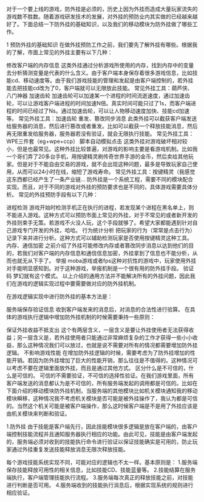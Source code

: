 对于一个要上线的游戏，防外挂是必须的，历史上因为外挂而造成大量玩家流失的游戏数不胜数。随着游戏研发技术的发展，对外挂的预防业内其实做的已经越来越好了。下面总结一下防外挂的基础知识，以及我们的移动模块为防外挂做了哪些工作。


1 预防外挂的基础知识
在做外挂预防工作之前，我们要先了解外挂有哪些。根据我的了解，市面上常见的外挂主要有以下几种：

修改客户端的内存信息
这类外挂通过分析游戏所使用的内存，找到内存中的变量去分析猜测变量是代表的什么含义。由于客户端本身保存着很多游戏信息，比如技能cd、移动速度等。由于我们游戏技能的管理和发起是由客户端控制的，若外挂能去把技能cd改为了0，客户端就可以无限放此技能。
常见外挂工具：葫芦侠、八门神器
加速齿轮
加速齿轮可以加速某一个进程的时间流逝速度，通过加速齿轮，可以让游戏客户端进程的时间加速N倍。真实时间可能只过了1s，而客户端进程的时间已经过了Ns。通过加速齿轮，可以让人物移动速度加快、技能cd加速等。
常见外挂工具：加速齿轮
重发、篡改同步消息
此类外挂可以截获客户端发送给服务器的消息，然后进行篡改或者重发。比如可以截获一个释放技能消息，然后再无限重发给服务器，服务器若没有验证，就会无限执行技能。
常见外挂工具：WPE三件套（eg+wpe+ccp）
脚本自动模拟点击
这类外挂对游戏破坏相对较小，但是也最常见。这种外挂比较普遍，对游戏的影响主要是看游戏机制。比如我一个哥们弄了20多台手机，用按键精灵刷传奇世界手游的金币，然后卖给其他玩家。但是对于不能自由交易的游戏，就不会出现这种问题，最多是导致玩家自己使用，从而可以24小时在线，缩短了游戏寿命。
常见外挂工具：按键精灵（我感觉这东西都已经产生了一条产业链...
防外挂是一个系统工程，需要不同的模块配合实现。而且，对于不同的游戏对外挂的预防要求也是不同的，具体游戏需要具体分析。
常见的外挂预防手段有以下几种：

进程检测
游戏开始时检测手机正在执行的进程，若发现某个进程在黑名单上，则不能进入游戏。这种方式可以预防市面上常见的外挂，对于不常见的或者新开发的外挂则束手无策。若游戏不火没人玩，这个手段就够了。希望大家都能遇到针对自己游戏专门开发的外挂，哈哈。
行为统计分析
把玩家的行为（常常是点击行为）记录下来并进行分析。这种方式可以辅助检测玩家是否使用按键精灵这种工具。
内存、通信加密
之前介绍了外挂可能修改内存或者篡改同步消息以达到他们的目的，若我们对客户端的内存信息和通信信息加密，外挂拿到了信息也不能分析，从而也就无从下手了。
举报
moba游戏或者fps这种对抗性的游戏中，玩家使用外挂对手能明显感知到。对于这种游戏，举报机制是一个很有用的防外挂手段。
验证码
梦幻就有这个模式。
以上介绍的通用方法并不能解决所有的外挂问题，因此我们在游戏的逻辑实现过程中要需要做对应的防外挂机制。

在游戏逻辑实现中进行防外挂的基本方法是：

服务端保存验证信息
收到客户端发来的消息后，对消息的合法性进行验算。
在具体的游戏执行逻辑中增加防外挂机制的时候需要秉持一些原则：

保证外挂收益不抵支出
这个有两层含义，一层含义是要让外挂使用者无法获得收益；另一层含义是，若外挂使用者只能通过非常麻烦复杂的工作才获得一些小小收益，那么这种情况我们可以放过，也就是说不需要对所有的情况都需要增加防外挂逻辑。
不影响游戏性能
在增加防外挂逻辑的时候，需要考虑为了防外挂增加的性能开销。若因为防外挂增加了巨大的性能开销，那么往往是不值得的。这种情况可以考虑不要在逻辑里面放外挂，而且是通过其他方式。
区分什么是不可信的，什么是可信的。
可信的不需要验证，不可信的选择性验证。在我们游戏里面，所有客户端发送的消息都认为是不可信的，所有服务端发起的调用都是可信的。比如在下面介绍的移动模块防外挂机制，当服务端的其他模块比如机关模块通知我的移动模块瞬移，这种情况我不考虑机关模块是否可能是被外挂操作了，我认为都是可信的。当然这个机关可能是被客户端操作，那么这时候客户端是不是用了外挂应该是由机关模块来判断和验证。

1.防外挂
由于技能是客户端先行，因此技能模块很多逻辑是放在客户端的，由客户端控制技能流程并且通知服务器执行相应的功能。由此可见，技能是由客户端发起的，服务端必须对收到的技能执行命令进行验证以保证技能确实是可用的，防止玩家通过外挂重复发送技能释放消息无限次释放技能。

每个游戏技能系统实现不同，可能对应的逻辑也不太一样。基本原则是：
1.服务端保存技能释放可用性的相关信息，比如技能CD、技能蓝量等。
2.技能结算在服务端执行，客户端管理技能执行流程。
3.服务端每次真正的释放技能之前，对技能进行判断是否可用。
4.服务端收到的技能执行消息后，根据实现系统的规则进行相应验证。
